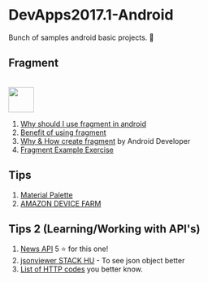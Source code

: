 # DevApps2017.1-Android
Bunch of samples android basic projects. :iphone:

## Fragment
<br> <img height="50" src="https://user-images.githubusercontent.com/5640478/28806348-d49e7af4-7645-11e7-8fa7-aaed12a191af.png"> </br>

1. [Why should I use fragment in android](https://stackoverflow.com/questions/13756999/why-should-i-use-fragment-in-android)
2. [Benefit of using fragment](https://stackoverflow.com/questions/8617696/what-is-the-benefit-of-using-fragments-in-android-rather-than-views)
3. [Why & How create fragment](https://developer.android.com/training/basics/fragments/index.html) by Android Developer
4. [Fragment Example Exercise](https://www.raywenderlich.com/149112/android-fragments-tutorial-introduction)


## Tips
1. [Material Palette](https://www.materialpalette.com/)
2. [AMAZON DEVICE FARM](https://aws.amazon.com/device-farm/)

## Tips 2 (Learning/Working with API's)
1. [News API](https://newsapi.org) 5 :star: for this one!
2. [jsonviewer STACK HU](http://jsonviewer.stack.hu/) - To see json object better
3. [List of HTTP codes](https://en.wikipedia.org/wiki/List_of_HTTP_status_codes) you better know.



